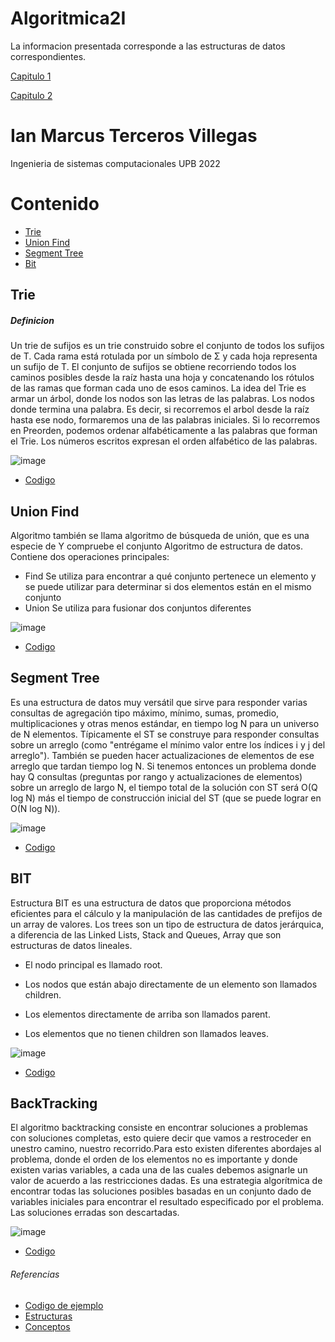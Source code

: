 # Algoritmica2I

La informacion presentada corresponde a las estructuras de datos correspondientes.

[Capitulo 1](https://github.com/iandeimpaler/Algoritmica2I)

[Capitulo 2](https://github.com/iandeimpaler/Algoritmica2I#backtracking)

# Ian Marcus Terceros Villegas

Ingenieria de sistemas computacionales UPB 2022
# Contenido

- [Trie](https://github.com/iandeimpaler/Algoritmica2I#trie)
- [Union Find](https://github.com/iandeimpaler/Algoritmica2I#union-find)
- [Segment Tree](https://github.com/iandeimpaler/Algoritmica2I#segment-tree)
- [Bit](https://github.com/iandeimpaler/Algoritmica2I#bit)

## Trie 
##### Definicion
Un trie de sufijos es un trie construido sobre el conjunto de todos los sufijos de T. Cada rama está rotulada por un símbolo de Σ y cada hoja representa un sufijo de T. El conjunto de sufijos se obtiene recorriendo todos los caminos posibles desde la raíz hasta una hoja y concatenando los rótulos de las ramas que forman cada uno de esos caminos. La idea del Trie es armar un árbol, donde los nodos son las letras de las palabras. Los nodos donde termina una palabra. Es decir, si recorremos el arbol desde la raíz hasta ese nodo, formaremos una de las palabras iniciales. Si lo recorremos en Preorden, podemos ordenar alfabéticamente a las palabras que forman el Trie. Los números escritos expresan el orden alfabético de las palabras.

![image](https://user-images.githubusercontent.com/60924631/193960023-76756ebf-d6be-40a7-96b2-00a79f510f49.png)

- [Codigo](https://github.com/PaulLandaeta/algoritmica2/blob/master/contenido/Estructura_de_datos/trie/trie_array.cpp) 


## Union Find
Algoritmo también se llama algoritmo de búsqueda de unión, que es una especie de Y compruebe el conjunto Algoritmo de estructura de datos. Contiene dos operaciones principales:
- Find Se utiliza para encontrar a qué conjunto pertenece un elemento y se puede utilizar para determinar si dos elementos están en el mismo conjunto
- Union Se utiliza para fusionar dos conjuntos diferentes


![image](https://user-images.githubusercontent.com/60924631/193960281-53dad9ce-7c07-4b8e-b9f4-7c665bca7c24.png)

- [Codigo](https://github.com/PaulLandaeta/algoritmica2/blob/master/contenido/Estructura_de_datos/Union_Find/unionFind.cpp)


## Segment Tree 
Es una estructura de datos muy versátil que sirve para responder varias consultas de agregación tipo máximo, mínimo, sumas, promedio, multiplicaciones y otras menos estándar, en tiempo log N para un universo de N elementos. Típicamente el ST se construye para responder consultas sobre un arreglo (como "entrégame el mínimo valor entre los índices i y j del arreglo"). También se pueden hacer actualizaciones de elementos de ese arreglo que tardan tiempo log N. Si tenemos entonces un problema donde hay Q consultas (preguntas por rango y actualizaciones de elementos) sobre un arreglo de largo N, el tiempo total de la solución con ST será Ο(Q log N) más el tiempo de construcción inicial del ST (que se puede lograr en Ο(N log N)).

![image](https://user-images.githubusercontent.com/60924631/193960870-f0cb3e0a-654a-4552-a764-ba051ad1f855.png)

- [Codigo](https://github.com/PaulLandaeta/algoritmica2/blob/master/contenido/Estructura_de_datos/Segment_tree/segmentTree.cpp)


## BIT
Estructura BIT es una estructura de datos que proporciona métodos eficientes para el cálculo y la manipulación de las cantidades de prefijos de un array de valores.
Los trees son un tipo de estructura de datos jerárquica, a diferencia de las Linked Lists, Stack and Queues, Array que son estructuras de datos lineales.

- El nodo principal es llamado root.

- Los nodos que están abajo directamente de un elemento son llamados children.

- Los elementos directamente de arriba son llamados parent.

- Los elementos que no tienen children son llamados leaves.

![image](https://user-images.githubusercontent.com/60924631/193961237-c943f79d-cd7d-45f3-8428-99969ce0dc89.png)

- [Codigo](https://github.com/PaulLandaeta/algoritmica2/blob/master/contenido/Estructura_de_datos/BIT/bit.cpp)

## BackTracking
El algoritmo backtracking consiste en encontrar soluciones a problemas con soluciones completas, esto quiere decir que vamos a restroceder en unestro camino, nuestro recorrido.Para esto existen diferentes abordajes al problema, donde el orden de los elementos no es importante y donde existen varias variables, a cada una de las cuales debemos asignarle un valor de acuerdo a las restricciones dadas. Es una estrategia algorítmica de encontrar todas las soluciones posibles basadas en un conjunto dado de variables iniciales para encontrar el resultado especificado por el problema. Las soluciones erradas son descartadas.

![image](https://user-images.githubusercontent.com/60924631/194178917-22a06f55-af61-4bcd-99a8-d0effa0bfe62.png)

- [Codigo](https://github.com/PaulLandaeta/algoritmica2/blob/master/contenido/Backtracking/8queen.cpp)


###### Referencias

- [Codigo de ejemplo](https://github.com/PaulLandaeta/algoritmica2)
- [Estructuras](https://www.geeksforgeeks.org/)
- [Conceptos](https://ocw.mit.edu/courses/6-006-introduction-to-algorithms-spring-2020/video_galleries/lecture-videos/)




